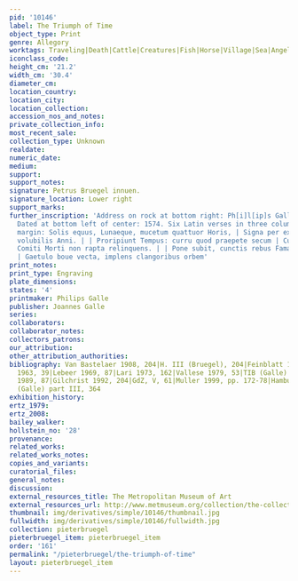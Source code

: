 ```yaml
---
pid: '10146'
label: The Triumph of Time
object_type: Print
genre: Allegory
worktags: Traveling|Death|Cattle|Creatures|Fish|Horse|Village|Sea|Angels|Balance|Clock|Moneybox|Weaponry|Wagon
iconclass_code:
height_cm: '21.2'
width_cm: '30.4'
diameter_cm:
location_country:
location_city:
location_collection:
accession_nos_and_notes:
private_collection_info:
most_recent_sale:
collection_type: Unknown
realdate:
numeric_date:
medium:
support:
support_notes:
signature: Petrus Bruegel innuen.
signature_location: Lower right
support_marks:
further_inscription: 'Address on rock at bottom right: Ph[i]l[ip]s Galle | excudebat.
  Dated at bottom left of center: 1574. Six Latin verses in three columns in lower
  margin: Solis equus, Lunaeque, mucetum quattuor Horis, | Signa per extenti duodena
  volubilis Anni. | | Proripiunt Tempus: curru quod praepete secum | Cuncta rapit:
  Comiti Morti non rapta relinquens. | | Pone subit, cunctis rebus Fama vna superstes,
  | Gaetulo boue vecta, implens clangoribus orbem'
print_notes:
print_type: Engraving
plate_dimensions:
states: '4'
printmaker: Philips Galle
publisher: Joannes Galle
series:
collaborators:
collaborator_notes:
collectors_patrons:
our_attribution:
other_attribution_authorities:
bibliography: Van Bastelaer 1908, 204|H. III (Bruegel), 204|Feinblatt 1961, 75|Klein
  1963, 39|Lebeer 1969, 87|Lari 1973, 162|Vallese 1979, 53|TIB (Galle) 56, 081|Tokyo
  1989, 87|Gilchrist 1992, 204|GdZ, V, 61|Muller 1999, pp. 172-78|Hamburg 2001, 87|NHD
  (Galle) part III, 364
exhibition_history:
ertz_1979:
ertz_2008:
bailey_walker:
hollstein_no: '28'
provenance:
related_works:
related_works_notes:
copies_and_variants:
curatorial_files:
general_notes:
discussion:
external_resources_title: The Metropolitan Museum of Art
external_resources_url: http://www.metmuseum.org/collection/the-collection-online/search/410914
thumbnail: img/derivatives/simple/10146/thumbnail.jpg
fullwidth: img/derivatives/simple/10146/fullwidth.jpg
collection: pieterbruegel
pieterbruegel_item: pieterbruegel_item
order: '161'
permalink: "/pieterbruegel/the-triumph-of-time"
layout: pieterbruegel_item
---
```

